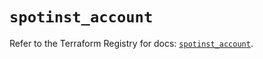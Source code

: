 # `spotinst_account`

Refer to the Terraform Registry for docs: [`spotinst_account`](https://registry.terraform.io/providers/spotinst/spotinst/1.227.0/docs/resources/account).

